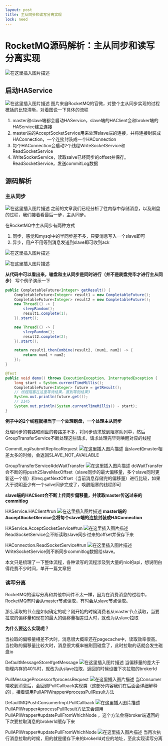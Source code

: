 ```yaml
---
layout: post
title: 主从同步和读写分离实现
lock: need
---
```


# RocketMQ源码解析：主从同步和读写分离实现

![在这里插入图片描述](https://img-blog.csdnimg.cn/a2a52cc5f43f4a6390da3276bba7bd7f.jpg?)
## 启动HAService
![在这里插入图片描述](https://img-blog.csdnimg.cn/1a5a4b00c6284ee899aaed9c62d5dcc1.png?)
图片来自RocketMQ的官微，对整个主从同步实现的过程概括的比较清晰，对着图说一下具体的流程

1. master和slave端都会启动HAService，slave端的HAClient会和broker端的HAService建立连接
2. master端的AcceptSocketService用来处理slave端的连接，并将连接封装成HAConnection，一个连接封装成一个HAConnection
3. 每个HAConnection会启动2个线程WriteSocketService和ReadSocketService
4. WriteSocketService，读取salve已经同步的offset并保存。ReadSocketService，发送commitLog数据

## 源码解析
### 主从同步
![在这里插入图片描述](https://img-blog.csdnimg.cn/8ed5bf9fabc749d49612d5a04146ba76.png?)
之前的文章我们已经分析了往内存中存储消息，以及刷盘的过程，我们接着看最后一步，主从同步。

在RocketMQ中主从同步有两种方式
1. 同步，感觉和mysql中的半同步差不多，只要消息写入一个slave即可
2. 异步，用户不用等到消息发送到slave即可收到ack

![在这里插入图片描述](https://img-blog.csdnimg.cn/d01ee6f6f6d5431bbd5b8d4d9a334d03.png?)

![在这里插入图片描述](https://img-blog.csdnimg.cn/74d2d612739e4542a5bee35f64339992.png?)

**从代码中可以看出来，输盘和主从同步是同时进行（并不是刷盘完毕才进行主从同步）** 写个例子演示一下

```java
public CompletableFuture<Integer> getResult() {
    CompletableFuture<Integer> result1 = new CompletableFuture();
    CompletableFuture<Integer> result2 = new CompletableFuture();
    new Thread(() -> {
        sleepRandom();
        result1.complete(1);
    }).start();

    new Thread(() -> {
        sleepRandom();
        result2.complete(2);
    }).start();

    return result1.thenCombine(result2, (num1, num2) -> {
        return num1 + num2;
    });
}

@Test
public void demo() throws ExecutionException, InterruptedException {
    long start = System.currentTimeMillis();
    CompletableFuture<Integer> future = getResult();
    // 线程阻塞在这里等待结果，直到等到结果3
    System.out.println(future.get());
    // 2145
    System.out.println(System.currentTimeMillis() - start);
}
```
**例子中的2个线程就相当于一个处理刷盘，一个处理主从同步**

处理同步的套路和刷盘的套路差不多，将同步请求放到阻塞队列中，然后GroupTransferService不断处理这些请求，请求处理完毕则唤醒对应的线程

CommitLog#submitReplicaRequest
![在这里插入图片描述](https://img-blog.csdnimg.cn/f2dc2b3b50c942a1893ca46871f840dc.png?)
当slave和master相差太多的时候，会返回SLAVE_NOT_AVAILABLE

GroupTransferService#doWaitTransfer
![在这里插入图片描述](https://img-blog.csdnimg.cn/cd053f1ddbaa47f3b6e2954e133b5f93.png?)
doWaitTransfer会不断的将push2SlaveMaxOffset（slave同步的最大偏移量，多个slave同时更新这一个值）和req.getNextOffset（当前消息存储完的偏移量）进行比较，如果大于说明至少有一个salve同步完成了，唤醒阻塞的线程即可

**slave端的HAClient会不断上传同步偏移量，并读取master传送过来的commitlog**

HAService.HAClient#run
![在这里插入图片描述](https://img-blog.csdnimg.cn/a8a95686545c4bf08d8aee7d26b15081.png?)
**master端的AcceptSocketService会将每个slave端的连接封装成HAConnection**

HAService.AcceptSocketService#run
![在这里插入图片描述](https://img-blog.csdnimg.cn/466fcfba22b245989db6f59718cd3e27.png?)
ReadSocketService会不断读取slave同步过来的offset并保存下来

HAConnection.ReadSocketService#run
![在这里插入图片描述](https://img-blog.csdnimg.cn/10cb4c08069543958554a973f068bbad.png?)
WriteSocketService则不断同步commitlog数据给slave。

本文只是梳理了一下整体流程，各种读写的流程涉及到大量的nio的api，想说明白得花费不少时间，单开一篇文章把

### 读写分离
RocketMQ的读写分离和其他中间件不太一样，因为在消费消息的过程中，RocketMQ有时会从master节点读取，有时会从slave节点读取。

那么读取的节点是如何确定的呢？刚开始的时候消费者从master节点读取，当要拉取的偏移量和现在的最大的偏移量相差过大时，就改为从slave拉取

**为什么要这么实现呢？**

当拉取的偏移量相差不大时，消息很大概率还在pagecache中，读取效率很高。当拉取的偏移量比较大时，消息很大概率被刷回磁盘了，此时拉取的话就会发生磁盘io

DefaultMessageStore#getMessage
![在这里插入图片描述](https://img-blog.csdnimg.cn/699aa6d8c10a424192d3ad33a8e1532c.png)
当偏移量的差大于物理内存的40%时，就改为从slave拉取，返回的时候设置下次拉取的brokerId

PullMessageProcessor#processRequest
![在这里插入图片描述](https://img-blog.csdnimg.cn/f680edd233e14e0cb0633bd6448115bd.png?)
当Consumer端收到消息后，会回调PullCallback实现类（这部分内容我们在后面会详细解释的），接着调用PullAPIWrapper#processPullResult方法

DefaultMQPushConsumerImpl.PullCallback
![在这里插入图片描述](https://img-blog.csdnimg.cn/5aae3a44120042d1a746098a6ea5bffd.png#pic_center)
PullAPIWrapper#processPullResult方法又会调用PullAPIWrapper#updatePullFromWhichNode
，这个方法会将broker端返回的下次要拉取消息的brokerId缓存下来

PullAPIWrapper#updatePullFromWhichNode
![在这里插入图片描述](https://img-blog.csdnimg.cn/756865a12ed149e88026d5460ef5f50c.png)
当再次执行消息拉取的时候，用的就是缓存下来的brokerId对应的地址，至此实现读写分离